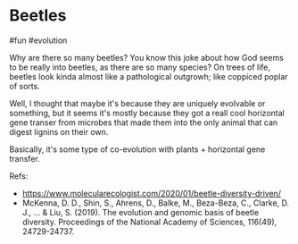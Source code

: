 # Beetles
#fun #evolution

Why are there so many beetles? You know this joke about how God seems to be really into beetles, as there are so many species? On trees of life, beetles look kinda almost like a pathological outgrowh; like coppiced poplar of sorts.

Well, I thought that maybe it's because they are uniquely evolvable or something, but it seems it's mostly because they got a reall cool horizontal gene transer from microbes that made them into the only animal that can digest lignins on their own.

Basically, it's some type of co-evolution with plants + horizontal gene transfer.

Refs:
* https://www.molecularecologist.com/2020/01/beetle-diversity-driven/
* McKenna, D. D., Shin, S., Ahrens, D., Balke, M., Beza-Beza, C., Clarke, D. J., ... & Liu, S. (2019). The evolution and genomic basis of beetle diversity. Proceedings of the National Academy of Sciences, 116(49), 24729-24737.